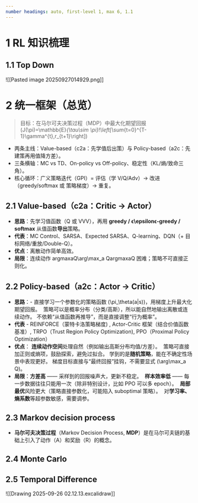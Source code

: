 ```yaml
---
number headings: auto, first-level 1, max 6, 1.1
---
```



# 1 RL 知识梳理


## 1.1 Top Down
![[Pasted image 20250927014929.png]]

# 2 统一框架（总览）

> 目标：在马尔可夫决策过程（MDP）中最大化期望回报  
> \(J(\pi)=\mathbb{E}_{\tau\sim \pi}\!\left[\sum_{t=0}^{T-1}\gamma^{t}\,r_{t+1}\right]\)

- 两条主线：Value-based（c2a：先学值后出策）与 Policy-based（a2c：先建策再用值降方差）。
- 三条横轴：MC vs TD、On-policy vs Off-policy、稳定性（KL/熵/致命三角）。
- 核心循环：广义策略迭代（GPI）= 评估（学 V/Q/Adv）→ 改进（greedy/softmax 或 策略梯度）→ 重复。


## 2.1 Value-based（**c2a：Critic → Actor**）
- **思路**：先学习值函数（Q 或 VVV），再用 **greedy / ϵ\epsilonϵ-greedy / softmax** 从值函数**导出**策略。
- **代表**：MC Control、SARSA、Expected SARSA、Q-learning、DQN（+ 目标网络/重放/Double-Q）。
- **优点**：离散动作简单高效。
- **局限**：连续动作 arg⁡max⁡aQ\arg\max_a Qargmaxa​Q 困难；策略不可直接正则化。

## 2.2 Policy-based（**a2c：Actor → Critic**）
- **思路**：- 直接学习一个参数化的策略函数 \(\pi_\theta(a|s)\)，用梯度上升最大化期望回报。  策略可以是概率分布（分类/高斯），所以能自然地输出离散或连续动作。 不依赖“从值函数再推导”，而是直接调整“行为概率”。  
- **代表** - REINFORCE（蒙特卡洛策略梯度) , Actor-Critic 框架（结合价值函数基准）, TRPO（Trust Region Policy Optimization), PPO（Proximal Policy Optimization）  
- **优点**： **连续动作空间**处理自然（例如输出高斯分布均值/方差）。  策略可直接加正则或熵项，鼓励探索，避免过拟合。 学到的是**随机策略**，能在不确定性场景中表现更好。 梯度目标直接与“最终回报”挂钩，不需要显式 \(\arg\max_a Q\)。
- **局限**：**方差高** —— 采样到的回报噪声大，更新不稳定。  **样本效率低** —— 每一步数据往往只能用一次（除非特别设计，比如 PPO 可以多 epoch）。  **局部最优**风险更大（策略直接参数化，可能陷入 suboptimal 策略）。  对**学习率、熵系数**等超参数敏感，需要调参。  

## 2.3 Markov decision process

- **马尔可夫决策过程**（Markov Decision Process, **MDP**）是在马尔可夫链的基础上引入了动作（A）和奖励（R）的概念。

## 2.4 Monte Carlo 

## 2.5 Temporal Difference





![[Drawing 2025-09-26 02.12.13.excalidraw]]

